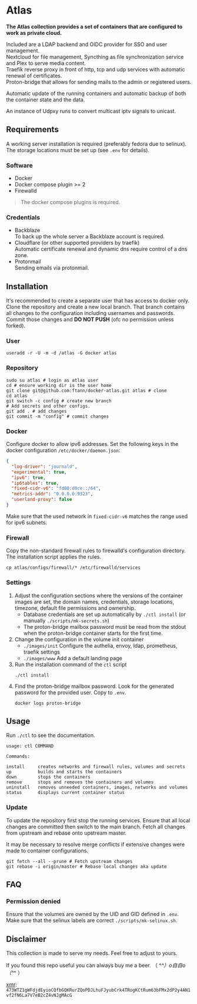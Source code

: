 # Atlas

__The Atlas collection provides a set of containers that are configured to work as private cloud.__

Included are a LDAP backend and OIDC provider for SSO and user management.<br/>
Nextcloud for file management, Syncthing as file synchronization service and Plex to serve media content.<br/>
Traefik reverse proxy in front of http, tcp and udp services with automatic renewal of certificates.<br/>
Proton-bridge that allows for sending mails to the admin or registered users.

Automatic update of the running containers and automatic backup of both the container state and the data.

An instance of Udpxy runs to convert multicast iptv signals to unicast.

## Requirements

A working server installation is required (preferably fedora due to selinux). The storage locations must be set up
(see `.env` for details).

### Software

- Docker
- Docker compose plugin >= 2
- Firewalld

> The docker compose plugins is required.

### Credentials

- Backblaze<br/>
  To back up the whole server a Backblaze account is required.
- Cloudflare (or other supported providers by traefik)<br/>
  Automatic certificate renewal and dynamic dns require control of a dns zone.
- Protonmail<br/>
  Sending emails via protonmail.

## Installation

It's recommended to create a separate user that has access to docker only. Clone the repository and create a new local
branch. That branch contains all changes to the configuration including usernames and passwords. Commit those changes
and __DO NOT PUSH__ (ofc no permission unless forked).

### User

```shell
useradd -r -U -m -d /atlas -G docker atlas
```

### Repository

```shell
sudo su atlas # login as atlas user
cd # ensure working dir is the user home
git clone git@github.com:ftann/docker-atlas.git atlas # clone
cd atlas
git switch -c config # create new branch
# Add secrets and other configs.
git add . # add changes
git commit -m "config" # commit changes
```

### Docker

Configure docker to allow ipv6 addresses. Set the following keys in the docker configuration `/etc/docker/daemon.json`:

```json
{
  "log-driver": "journald",
  "experimental": true,
  "ipv6": true,
  "ip6tables": true,
  "fixed-cidr-v6": "fd00:d0ce::/64",
  "metrics-addr": "0.0.0.0:9323",
  "userland-proxy": false
}
```

Make sure that the used network in `fixed-cidr-v6` matches the range used for ipv6 subnets.

### Firewall

Copy the non-standard firewall rules to firewalld's configuration directory. The installation script applies the rules.

```shell
cp atlas/configs/firewall/* /etc/firewalld/services
```

### Settings

1. Adjust the configuration sections where the versions of the container images are set, the domain names, credentials,
   storage locations, timezone, default file permissions and ownership.
    - Database credentials are set up automatically by `./ctl install` (or manually `./scripts/mk-secrets.sh`)
    - The proton-bridge mailbox password must be read from the stdout when the proton-bridge container starts for the
      first time.
2. Change the configuration in the volume init container
    - `./images/init` Configure the authelia, envoy, ldap, prometheus, traefik settings
    - `./images/www` Add a default landing page
3. Run the installation command of the `ctl` script
   ```shell
   ./ctl install
   ```
4. Find the proton-bridge mailbox password. Look for the generated password for the provided user. Copy to `.env`.
   ```shell
   docker logs proton-bridge
   ```

## Usage

Run `./ctl` to see the documentation.

```shell
usage: ctl COMMAND

Commands:

install     creates networks and firewall rules, volumes and secrets
up          builds and starts the containers
down        stops the containers
remove      stops and removes the containers and volumes
uninstall   removes unneeded containers, images, networks and volumes
status      displays current container status
```

### Update

To update the repository first stop the running services. Ensure that all local changes are committed then switch to the
main branch. Fetch all changes from upstream and rebase onto upstream master.

It may be necessary to resolve merge conflicts if extensive changes were made to container configurations.

```shell
git fetch --all --prune # Fetch upstream changes
git rebase -i origin/master # Rebase local changes aka update
```

## FAQ

### Permission denied

Ensure that the volumes are owned by the UID and GID defined in `.env`. Make sure that the selinux labels are
correct `./scripts/mk-selinux.sh`.

## Disclaimer

This collection is made to serve my needs. Feel free to adjust to yours.

If you found this repo useful you can always buy me a beer. （ ^_^）o自自o（^_^ ）

[xmr](https://getmonero.org): `473WTZ1gWFdjdEyioCQfbGQKRurZQoPDJLhuFJyubCrk4TRogKCtRum63bFMx2dP2y4AN1vf2fN6La7V7eB2cZ4vNJgMAcG`
